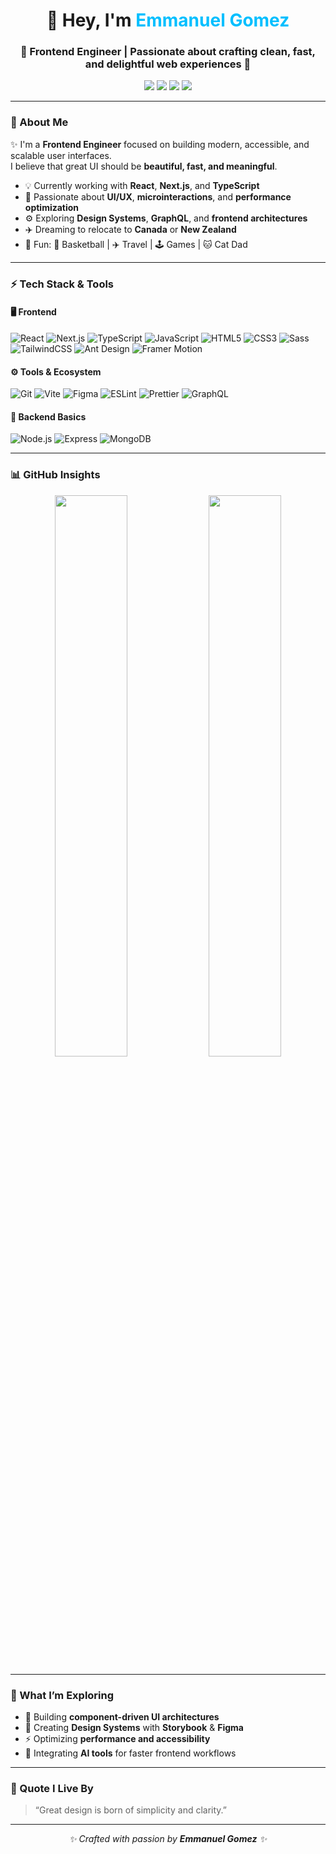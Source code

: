 <!-- Banner o encabezado -->
<h1 align="center">👋 Hey, I'm <span style="color:#00BFFF;">Emmanuel Gomez</span></h1>

<h3 align="center">🎨 Frontend Engineer | Passionate about crafting clean, fast, and delightful web experiences 🚀</h3>

<p align="center">
  <a href="https://www.linkedin.com/in/emmanuel-gomez-dev/"><img src="https://img.shields.io/badge/LinkedIn-Emmanuel%20Gomez-blue?style=for-the-badge&logo=linkedin&logoColor=white"/></a>
  <a href="https://twitter.com/gomez5sh"><img src="https://img.shields.io/badge/Twitter-@gomez5sh-1DA1F2?style=for-the-badge&logo=twitter&logoColor=white"/></a>
  <a href="https://instagram.com/gomez5sh"><img src="https://img.shields.io/badge/Instagram-@gomez5sh-E4405F?style=for-the-badge&logo=instagram&logoColor=white"/></a>
  <a href="mailto:eagomez2387@gmail.com"><img src="https://img.shields.io/badge/Email-Contact%20Me-red?style=for-the-badge&logo=gmail&logoColor=white"/></a>
</p>

---

### 💫 About Me

✨ I'm a **Frontend Engineer** focused on building modern, accessible, and scalable user interfaces.  
I believe that great UI should be **beautiful, fast, and meaningful**.

- 💡 Currently working with **React**, **Next.js**, and **TypeScript**
- 🎯 Passionate about **UI/UX**, **microinteractions**, and **performance optimization**
- ⚙️ Exploring **Design Systems**, **GraphQL**, and **frontend architectures**
- ✈️ Dreaming to relocate to **Canada** or **New Zealand**
- 🧩 Fun: 🏀 Basketball | ✈️ Travel | 🕹️ Games | 🐱 Cat Dad  

---

### ⚡ Tech Stack & Tools

#### 🖥️ Frontend

![React](https://img.shields.io/badge/React-61DAFB?style=for-the-badge&logo=react&logoColor=black)
![Next.js](https://img.shields.io/badge/Next.js-000000?style=for-the-badge&logo=nextdotjs&logoColor=white)
![TypeScript](https://img.shields.io/badge/TypeScript-007ACC?style=for-the-badge&logo=typescript&logoColor=white)
![JavaScript](https://img.shields.io/badge/JavaScript-F7E017?style=for-the-badge&logo=javascript&logoColor=black)
![HTML5](https://img.shields.io/badge/HTML5-E44D26?style=for-the-badge&logo=html5&logoColor=white)
![CSS3](https://img.shields.io/badge/CSS3-264DE4?style=for-the-badge&logo=css3&logoColor=white)
![Sass](https://img.shields.io/badge/Sass-CC6699?style=for-the-badge&logo=sass&logoColor=white)
![TailwindCSS](https://img.shields.io/badge/TailwindCSS-38BDF8?style=for-the-badge&logo=tailwindcss&logoColor=white)
![Ant Design](https://img.shields.io/badge/Ant%20Design-0170FE?style=for-the-badge&logo=antdesign&logoColor=white)
![Framer Motion](https://img.shields.io/badge/Framer%20Motion-EF1EAD?style=for-the-badge&logo=framer&logoColor=white)

#### ⚙️ Tools & Ecosystem

![Git](https://img.shields.io/badge/Git-F05033?style=for-the-badge&logo=git&logoColor=white)
![Vite](https://img.shields.io/badge/Vite-646CFF?style=for-the-badge&logo=vite&logoColor=white)
![Figma](https://img.shields.io/badge/Figma-F24E1E?style=for-the-badge&logo=figma&logoColor=white)
![ESLint](https://img.shields.io/badge/ESLint-4B32C3?style=for-the-badge&logo=eslint&logoColor=white)
![Prettier](https://img.shields.io/badge/Prettier-F7B93E?style=for-the-badge&logo=prettier&logoColor=black)
![GraphQL](https://img.shields.io/badge/GraphQL-E10098?style=for-the-badge&logo=graphql&logoColor=white)

#### 🧩 Backend Basics

![Node.js](https://img.shields.io/badge/Node.js-339933?style=for-the-badge&logo=node.js&logoColor=white)
![Express](https://img.shields.io/badge/Express-000000?style=for-the-badge&logo=express&logoColor=white)
![MongoDB](https://img.shields.io/badge/MongoDB-00ED64?style=for-the-badge&logo=mongodb&logoColor=white)

---

### 📊 GitHub Insights

<p align="center">
  <img width="48%" src="https://github-readme-stats.vercel.app/api?username=gomez5sh&show_icons=true&theme=tokyonight&hide_border=true" />
  <img width="48%" src="https://github-readme-stats.vercel.app/api/top-langs/?username=gomez5sh&layout=compact&theme=tokyonight&hide_border=true" />
</p>

---

### 🧠 What I’m Exploring

- 🧩 Building **component-driven UI architectures**  
- 🎨 Creating **Design Systems** with **Storybook** & **Figma**  
- ⚡ Optimizing **performance and accessibility**  
- 🤖 Integrating **AI tools** for faster frontend workflows  

---

### 💬 Quote I Live By

> “Great design is born of simplicity and clarity.”  

---

<p align="center">
  <i>✨ Crafted with passion by <strong>Emmanuel Gomez</strong> ✨</i>
</p>

